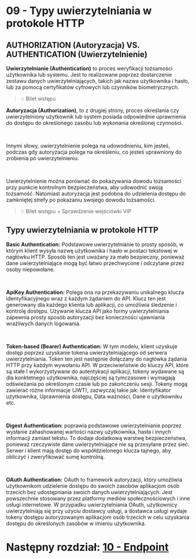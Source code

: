 # 09 - Typy uwierzytelniania w protokole HTTP

## AUTHORIZATION (Autoryzacja) VS. AUTHENTICATION (Uwierzytelnienie)

**Uwierzytelnianie (Authentication)** to proces weryfikacji tożsamości użytkownika lub systemu.
Jest to realizowane poprzez dostarczenie zestawu danych uwierzytelniających, takich jak nazwa
użytkownika i hasło, lub za pomocą certyfikatów cyfrowych lub czynników biometrycznych.

> 💡 Bilet wstępu

**Autoryzacja (Authorization)**, to z drugiej strony, proces określania czy uwierzytelniony
użytkownik lub system posiada odpowiednie uprawnienia do dostępu do określonego zasobu
lub wykonania określonej czynności. 

<br>

Innymi słowy, uwierzytelnienie polega na udowodnieniu, kim jesteś, podczas gdy autoryzacja
polega na określeniu, co jesteś uprawniony do zrobienia po uwierzytelnieniu. 

<br>

Uwierzytelnienie można porównać do pokazywania dowodu tożsamości przy punkcie
kontrolnym bezpieczeństwa, aby udowodnić swoją tożsamość. Natomiast autoryzacja jest
podobna do udzielenia dostępu do zamkniętej strefy po pokazaniu swojego dowodu
tożsamości.

> 💡 Bilet wstępu + Sprawdzenie wejściówki VIP

## Typy uwierzytelniania w protokole HTTP

**Basic Authentication:** Podstawowe uwierzytelnianie to prosty sposób, w którym klient wysyła nazwę
użytkownika i hasło w postaci tekstowej w nagłówku HTTP. Sposób ten jest uważany za mało bezpieczny,
ponieważ dane uwierzytelniające mogą być łatwo przechwycone i odczytane przez osoby niepowołane.

<br>

**ApiKey Authentication:** Polega ona na przekazywaniu unikalnego klucza identyfikacyjnego wraz z
każdym żądaniem do API. Klucz ten jest generowany dla każdego klienta lub aplikacji, co umożliwia
śledzenie i kontrolę dostępu. Używanie klucza API jako formy uwierzytelniania zapewnia prosty sposób
autoryzacji bez konieczności ujawniania wrażliwych danych logowania.

<br>

**Token-based (Bearer) Authentication:** W tym modelu, klient uzyskuje dostęp poprzez uzyskanie tokena
uwierzytelniającego od serwera uwierzytelniania. Token ten jest następnie dołączany do nagłówka
żądania HTTP przy każdym wywołaniu API. W przeciwieństwie do kluczy API, które są stałe I
wykorzystywane do autentykacji aplikacji, tokeny wydawane są dla konktetnego użytkownika,
najczęściej są tymczasowe i wymagają odświeżania po określonym czasie lub po zakończeniu sesji.
Tokeny mogą zawierać różne informacje (JWT), zazwyczaj takie jak: Identyfikator użytkownika,
Uprawnienia dostępu, Data ważności, Dane o użytkowniku etc.

<br>

**Digest Authentication:** poprawia podstawowe uwierzytelnianie poprzez wysłanie
zahashowanej wartości nazwy użytkownika, hasła i innych informacji zamiast tekstu. To
dodaje dodatkową warstwę bezpieczeństwa, ponieważ rzeczywiste dane
uwierzytelniające nie są przesyłane przez sieć. Serwer i klient mają dostęp do
współdzielonego klucza tajnego, aby obliczyć i zweryfikować sumę kontrolną.

<br>

**OAuth Authentication:** OAuth to framework autoryzacji, który umożliwia użytkownikom
udzielenie dostępu do swoich zasobów aplikacjom osób trzecich bez udostępniania
swoich danych uwierzytelniających. Jest powszechnie stosowany przez platformy mediów
społecznościowych i inne usługi internetowe. W przypadku uwierzytelniania OAuth,
użytkownicy uwierzytelniają się przy użyciu dostawcy usługi, a dostawca usługi wydaje
tokeny dostępu autoryzowanym aplikacjom osób trzecich w celu uzyskania dostępu do
określonych zasobów w imieniu użytkownika.

# Następny rozdział: [10 - Endpoint](10-endpoint.md)
